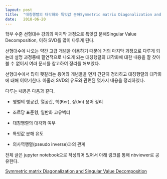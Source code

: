```yaml
---
layout: post
title:  "대칭행렬의 대각화와 특잇값 분해Symmetric matrix Diagonalization and Singular Value Decomposition"
date:   2018-06-20
---
```


학부 수준 선형대수 강의의 마지막 과정으로 특잇값 분해Singular Value Decomposition, 이하 SVD를 많이 다루게 된다. 

선형대수에 나오는 약간 고급 개념을 이용하기 때문에 거의 마지막 과정으로 다루게 되는데 설명 과정중에 필연적으로 나오게 되는 대칭행렬의 대각화에 대한 내용을 잘 찾아볼 수 없어서 여러 문서를 참고하여 정리를 해보았다.

선형대수에서 많이 햇갈리는 용어와 개념들을 먼저 간단히 정리하고 대칭행렬의 대각화에 대해 이야기한다. 아울러 SVD의 유도와 관련된 몇가지 내용을 정리하였다.

다루는 내용은 다음과 같다.

- 행렬의 행공간, 열공간, 핵(Ker), 상(Im) 용어 정리

- 조르당 표준형, 일반화 고유벡터

- 대칭행렬의 대각화 여부

- 특잇값 분해 유도

- 의사역행렬(pseudo inverse)과의 관계

 
전체 글은 jupyter notebook으로 작성되어 있어서 아래 링크를 통해 nbviewer로 공유한다.

[Symmetric matrix Diagonalization and Singular Value Decomposition][svd]

[svd]: http://nbviewer.jupyter.org/github/metamath1/ml-simple-works/blob/master/svd/svd.ipynb
